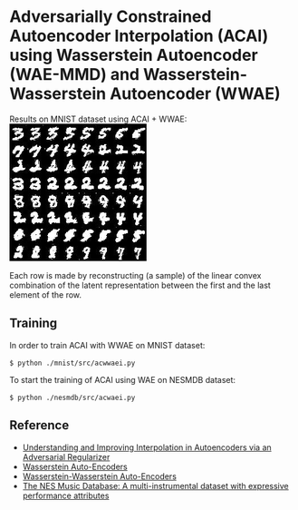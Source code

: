 # Adversarially Constrained Autoencoder Interpolation (ACAI) using Wasserstein Autoencoder (WAE-MMD) and Wasserstein-Wasserstein Autoencoder (WWAE)

Results on MNIST dataset using ACAI + WWAE:
![ ](./presentation/figures/01-mnist-interpolations.jpg  "Results on MNIST with ACAI + WWAE")

Each row is made by reconstructing (a sample) of the linear convex combination of the latent representation between the first and the last element of the row.

## Training
In order to train ACAI with WWAE on MNIST dataset:

	$ python ./mnist/src/acwwaei.py

To start the training of ACAI using WAE on NESMDB dataset:

	$ python ./nesmdb/src/acwaei.py

## Reference

- [Understanding and Improving Interpolation in Autoencoders via an Adversarial Regularizer](https://arxiv.org/abs/1807.07543) 
- [Wasserstein Auto-Encoders](https://arxiv.org/abs/1711.01558) 
- [Wasserstein-Wasserstein Auto-Encoders](https://arxiv.org/abs/1902.09323)
- [The NES Music Database: A multi-instrumental dataset with expressive performance attributes](https://arxiv.org/abs/1806.04278)
